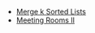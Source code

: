 - [Merge k Sorted Lists](https://leetcode.com/problems/merge-k-sorted-lists/)
- [Meeting Rooms II](https://leetcode.com/problems/meeting-rooms-ii/)
